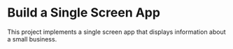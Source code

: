# Build a Single Screen App

This project implements a single screen app that displays information about a small business.
